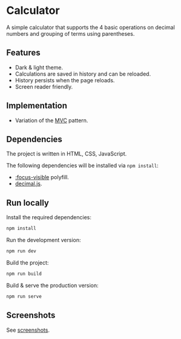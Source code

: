 # Calculator

A simple calculator that supports the 4 basic operations on decimal numbers and grouping of terms using parentheses.

## Features

* Dark & light theme.
* Calculations are saved in history and can be reloaded.
* History persists when the page reloads.
* Screen reader friendly.

## Implementation

* Variation of the [MVC](https://en.wikipedia.org/wiki/Model%E2%80%93view%E2%80%93controller) pattern.

## Dependencies

The project is written in HTML, CSS, JavaScript.

The following dependencies will be installed via `npm install`:

* [:focus-visible](https://github.com/WICG/focus-visible) polyfill.
* [decimal.js](https://github.com/MikeMcl/decimal.js).

## Run locally

Install the required dependencies:

```bash
npm install
```

Run the development version:

```bash
npm run dev
```

Build the project:

```bash
npm run build
```

Build & serve the production version:

```bash
npm run serve
```

## Screenshots

See [screenshots](screenshots/).
